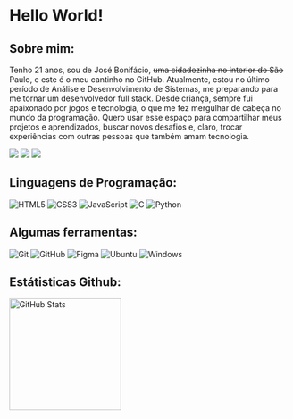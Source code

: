 <h1> <b>Hello World!</b> </h1>

<h2> Sobre mim: </h2>

Tenho 21 anos, sou de José Bonifácio, <s>uma cidadezinha no interior de São Paulo</s>, e este é o meu cantinho no GitHub. Atualmente, estou no último período de Análise e Desenvolvimento de Sistemas, me preparando para me tornar um desenvolvedor full stack. Desde criança, sempre fui apaixonado por jogos e tecnologia, o que me fez mergulhar de cabeça no mundo da programação. Quero usar esse espaço para compartilhar meus projetos e aprendizados, buscar novos desafios e, claro, trocar experiências com outras pessoas que também amam tecnologia.

<div align="left">
  <a href="mailto:lucashfig4@gmail.com"><img src="https://img.shields.io/badge/-Gmail-%23333?style=for-the-badge&logo=gmail&logoColor=white&color=%23007bff" /></a>
  <a href="https://www.linkedin.com/in/lucashfigueiredo/" target="_blank"><img src="https://img.shields.io/badge/-LinkedIn-%230077B5?style=for-the-badge&logo=linkedin&logoColor=white&color=%23007bff" target="_blank"></a> 
  <a href="https://instagram.com/figdev_" target="_blank"><img src="https://img.shields.io/badge/-Instagram-%23E4405F?style=for-the-badge&logo=instagram&logoColor=white&color=%23007bff" target="_blank"></a>
</div>

<h2>Linguagens de Programação: </h2>

<div align="left">
  <img src="https://img.shields.io/badge/html5-%23E34F26.svg?style=for-the-badge&logo=html5&logoColor=white&color=%23007bff" alt="HTML5" />
  <img src="https://img.shields.io/badge/CSS3-1572B6?style=for-the-badge&logo=css3&logoColor=white&color=%23007bff" alt="CSS3"/>
  <img src="https://img.shields.io/badge/JavaScript-F7DF1E?style=for-the-badge&logo=javascript&logoColor=white&color=%23007bff" alt="JavaScript"/>
  <img src="https://img.shields.io/badge/C-00599C?style=for-the-badge&logo=c&logoColor=white&color=%23007bff" alt="C"/>
  <img src="https://img.shields.io/badge/Python-3776AB?style=for-the-badge&logo=python&logoColor=white&color=%23007bff" alt="Python"/>
</div>

<h2> Algumas ferramentas: </h2>

<div align="left">
  <img src="https://img.shields.io/badge/Git-F05032?style=for-the-badge&logo=git&logoColor=white&color=%23007bff" alt="Git"/>
  <img src="https://img.shields.io/badge/GitHub-181717?style=for-the-badge&logo=github&logoColor=white&color=%23007bff" alt="GitHub"/>
  <img src="https://img.shields.io/badge/Figma-000000?style=for-the-badge&logo=figma&logoColor=white&color=%23007bff" alt="Figma"/>
  <img src="https://img.shields.io/badge/Ubuntu-E95420?style=for-the-badge&logo=ubuntu&logoColor=white&color=%23007bff" alt="Ubuntu"/>
  <img src="https://img.shields.io/badge/Windows-0078D6?style=for-the-badge&logo=windows&logoColor=white&color=%23007bff" alt="Windows"/>
</div>

<h2> Estátisticas Github: </h2>
<img 
  align="left" 
  alt="GitHub Stats" 
  height="200" 
  src="https://github-readme-stats.vercel.app/api/top-langs/?username=imFigueiredo&theme=radical&layout=compact&custom_title=Tecnologias&langs_count=9&bg_color=00000000&text_color=e7eff6&title_color=e7eff6" 
/>


